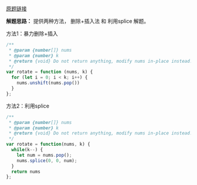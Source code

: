 [原题链接](https://leetcode-cn.com/problems/rotate-array/)

**解题思路：**
提供两种方法， 删除+插入法 和 利用splice 解题。

方法1：暴力删除+插入
```js
/**
 * @param {number[]} nums
 * @param {number} k
 * @return {void} Do not return anything, modify nums in-place instead.
 */
var rotate = function (nums, k) {
  for (let i = 0; i < k; i++) {
    nums.unshift(nums.pop())
  }
};
```

方法2：利用splice
```js
/**
 * @param {number[]} nums
 * @param {number} k
 * @return {void} Do not return anything, modify nums in-place instead.
 */
var rotate = function(nums, k) {
  while(k--) {
    let num = nums.pop();
    nums.splice(0, 0, num);
  }
  return nums
};
```